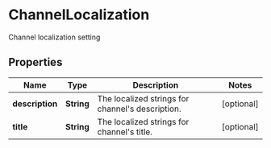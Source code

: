

# ChannelLocalization

Channel localization setting

## Properties

Name | Type | Description | Notes
------------ | ------------- | ------------- | -------------
**description** | **String** | The localized strings for channel&#39;s description. |  [optional]
**title** | **String** | The localized strings for channel&#39;s title. |  [optional]



